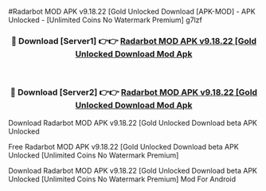 #Radarbot MOD APK v9.18.22 [Gold Unlocked Download [APK-MOD] - APK Unlocked - [Unlimited Coins No Watermark Premium] g7lzf



<div align="center">

<h3>🔴 Download [Server1] 👉👉 <a href="https://momento.my/?title=Radarbot_MOD_APK_v9.18.22_[Gold_Unlocked_Download">Radarbot MOD APK v9.18.22 [Gold Unlocked Download Mod Apk</a></h3><br>

<h3>🔴 Download [Server2] 👉👉 <a href="https://momento.my/?title=Radarbot_MOD_APK_v9.18.22_[Gold_Unlocked_Download">Radarbot MOD APK v9.18.22 [Gold Unlocked Download Mod Apk</a></h3>
</div>



Download Radarbot MOD APK v9.18.22 [Gold Unlocked Download beta APK Unlocked

Free Radarbot MOD APK v9.18.22 [Gold Unlocked Download beta APK Unlocked [Unlimited Coins No Watermark Premium]

Download Radarbot MOD APK v9.18.22 [Gold Unlocked Download beta APK Unlocked [Unlimited Coins No Watermark Premium] Mod For Android
